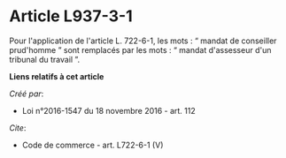 # Article L937-3-1

Pour l'application de l'article L. 722-6-1, les mots : “ mandat de conseiller prud'homme ” sont remplacés par les mots : “
mandat d'assesseur d'un tribunal du travail ”.

**Liens relatifs à cet article**

_Créé par_:

  - Loi n°2016-1547 du 18 novembre 2016 - art. 112

_Cite_:

  - Code de commerce - art. L722-6-1 (V)
